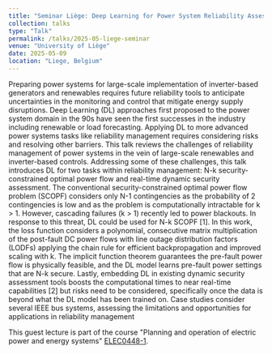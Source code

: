```yaml
---
title: "Seminar Liège: Deep Learning for Power System Reliability Assessments"
collection: talks
type: "Talk"
permalink: /talks/2025-05-liege-seminar
venue: "University of Liège"
date: 2025-05-09
location: "Liege, Belgium"
---
```


Preparing power systems for large-scale implementation of inverter-based generators and renewables requires future reliability tools to anticipate uncertainties in the monitoring and control that mitigate energy supply disruptions. Deep Learning (DL) approaches first proposed to the power system domain in the 90s have seen the first successes in the industry including renewable or load forecasting. Applying DL to more advanced power systems tasks like reliability management requires considering risks and resolving other barriers. This talk reviews the challenges of reliability management of power systems in the vein of large-scale renewables and inverter-based controls. Addressing some of these challenges, this talk introduces DL for two tasks within reliability management: N-k security-constrained optimal power flow and real-time dynamic security assessment. The conventional security-constrained optimal power flow problem (SCOPF) considers only N-1 contingencies as the probability of 2 contingencies is low and as the problem is computationally intractable for k > 1. However, cascading failures (k > 1) recently led to power blackouts. In response to this threat, DL could be used for N-k SCOPF [1]. In this work, the loss function considers a polynomial, consecutive matrix multiplication of the post-fault DC power flows with line outage distribution factors (LODFs) applying the chain rule for efficient backpropagation and improved scaling with k. The implicit function theorem guarantees the pre-fault power flow is physically feasible, and the DL model learns pre-fault power settings that are N-k secure. Lastly, embedding DL in existing dynamic security assessment tools boosts the computational times to near real-time capabilities [2] but risks need to be considered, specifically once the data is beyond what the DL model has been trained on. Case studies consider several IEEE bus systems, assessing the limitations and opportunities for applications in reliability management

This guest lecture is part of the course "Planning and operation of electric power and energy systems" [ELEC0448-1](https://www.programmes.uliege.be/cocoon/20242025/en/cours/ELEC0448-1.html).
